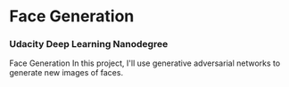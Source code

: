 # Face Generation
### Udacity Deep Learning Nanodegree

Face Generation In this project, I'll use generative adversarial networks to generate new images of faces.
